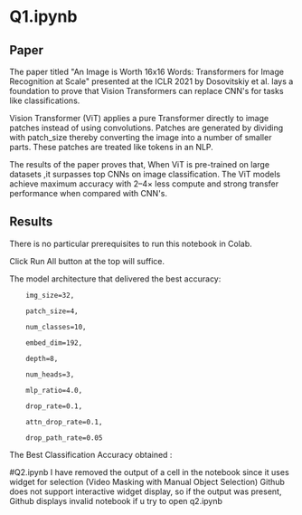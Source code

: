 # Q1.ipynb

## Paper

The paper titled "An Image is Worth 16x16 Words: Transformers for Image Recognition at Scale" presented at the ICLR 2021 by Dosovitskiy et al. lays a foundation to prove that Vision Transformers can replace CNN's for tasks like classifications.

Vision Transformer (ViT) applies a pure Transformer directly to image patches instead of using convolutions. Patches are generated by dividing with patch_size thereby converting the image into a number of smaller parts.
These patches are treated like tokens in an NLP.

The results of the paper proves that, When ViT is pre-trained on large datasets ,it surpasses top CNNs on image classification.
The ViT models achieve maximum accuracy with 2–4× less compute and strong transfer performance when compared with CNN's.

## Results
There is no particular prerequisites to run this notebook in Colab.

Click Run All button at the top will suffice.

The model architecture that delivered the best accuracy:

```
    img_size=32,

    patch_size=4,
    
    num_classes=10,
    
    embed_dim=192,
    
    depth=8,
    
    num_heads=3,
    
    mlp_ratio=4.0,
    
    drop_rate=0.1,
    
    attn_drop_rate=0.1,
    
    drop_path_rate=0.05
```

The Best Classification Accuracy obtained : 
    
#Q2.ipynb
I have removed the output of a cell in the notebook since it uses widget for selection (Video Masking with Manual Object Selection)
Github does not support interactive widget display, so if the output was present, Github displays invalid notebook if u try to open q2.ipynb
